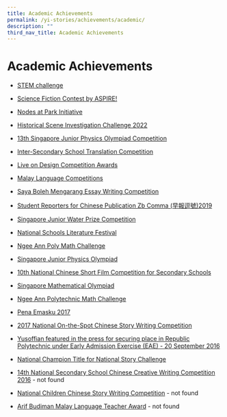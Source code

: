 ```yaml
---
title: Academic Achievements
permalink: /yi-stories/achievements/academic/
description: ""
third_nav_title: Academic Achievements
---
```

# **Academic Achievements**

* [STEM challenge](https://yusofishaksec-moe-edu-sg-admin.cwp.sg/yi-stories/achievements/academic-achievements/stem-challenge)  

* [Science Fiction Contest by ASPIRE!](https://yusofishaksec-moe-edu-sg-admin.cwp.sg/yi-stories/achievements/academic-achievements/science-fiction-contest-by-aspire)  

* [Nodes at Park Initiative](https://yusofishaksec-moe-edu-sg-admin.cwp.sg/yi-stories/achievements/academic-achievements/nodes-at-park-initiative)  

* [Historical Scene Investigation Challenge 2022](https://yusofishaksec-moe-edu-sg-admin.cwp.sg/yi-stories/achievements/academic-achievements/historical-scene-investigation-challenge-2022)  

* [13th Singapore Junior Physics Olympiad Competition](https://yusofishaksec.moe.edu.sg/yi-stories/achievements/academic-achievements/13th-singapore-junior-physics-olympiad-competition-2020) 

* [Inter-Secondary School Translation Competition](https://yusofishaksec.moe.edu.sg/yi-stories/achievements/academic-achievements/inter-secondary-school-translation-competition-2020) 
 
* [Live on Design Competition Awards](https://yusofishaksec.moe.edu.sg/yi-stories/achievements/academic-achievements/live-on-design-competition-awards-2020) 

* [Malay Language Competitions](https://yusofishaksec-moe-edu-sg-admin.cwp.sg/yi-stories/achievements/2020/malay-language-competitions)

* [Saya Boleh Mengarang Essay Writing Competition](https://yusofishaksec-moe-edu-sg-admin.cwp.sg/yi-stories/achievements/2019/saya-boleh-mengarang-essay-writing-competition)

* [Student Reporters for Chinese Publication Zb Comma (早報逗號)2019](https://yusofishaksec-moe-edu-sg-admin.cwp.sg/yi-stories/achievements/2019/student-reporters-for-chinese-publication-zb-comma-2019)

* [Singapore Junior Water Prize Competition](https://yusofishaksec-moe-edu-sg-admin.cwp.sg/yi-stories/achievements/2019/singapore-junior-water-prize-competition)

* [National Schools Literature Festival](https://yusofishaksec-moe-edu-sg-admin.cwp.sg/yi-stories/achievements/2018/national-schools-literature-festival-2018)

* [Ngee Ann Poly Math Challenge](https://yusofishaksec-moe-edu-sg-admin.cwp.sg/yi-stories/achievements/2017/ngee-ann-poly-math-challenge-2017)

* [Singapore Junior Physics Olympiad](https://yusofishaksec-moe-edu-sg-admin.cwp.sg/yi-stories/achievements/2017/singapore-junior-physics-olympiad-2017)

* [10th National Chinese Short Film Competition for Secondary Schools](https://yusofishaksec-moe-edu-sg-admin.cwp.sg/yi-stories/achievements/2017/10th-national-chinese-short-film-competition-for-secondary-schools-2017)

* [Singapore Mathematical Olympiad](https://yusofishaksec-moe-edu-sg-admin.cwp.sg/yi-stories/achievements/2017/singapore-mathematical-olympiad-2017)
 
* [Ngee Ann Polytechnic Math Challenge](https://yusofishaksec-moe-edu-sg-admin.cwp.sg/yi-stories/achievements/2017/ngee-ann-polytechnic-math-challenge-2017)

* [Pena Emasku 2017](https://yusofishaksec-moe-edu-sg-admin.cwp.sg/yi-stories/achievements/2017/pena-emasku-2017)

* [2017 National On-the-Spot Chinese Story Writing Competition](https://yusofishaksec-moe-edu-sg-admin.cwp.sg/yi-stories/achievements/2017/2017-national-on-the-spot-chinese-story-writing-competition)

* [Yusoffian featured in the press for securing place in Republic Polytechnic under Early Admission Exercise (EAE) - 20 September 2016](https://yusofishaksec-moe-edu-sg-admin.cwp.sg/yi-stories/achievements/2016/yusoffian-featured-in-the-press-for-securing-place-in-republic-polytechnic-under-early-admission-exercise-eae-20-september-2016)

* [National Champion Title for National Story Challenge](https://yusofishaksec-moe-edu-sg-admin.cwp.sg/yi-stories/achievements/2017/national-champion-title-for-national-story-challenge)

* [14th National Secondary School Chinese Creative Writing Competition 2016](https://yusofishaksec-moe-edu-sg-admin.cwp.sg/yi-stories/achievements/2016/14th-national-secondary-school-chinese-creative-writing-competition-2016) - not found

* [National Children Chinese Story Writing Competition](https://yusofishaksec-moe-edu-sg-admin.cwp.sg/yi-stories/achievements/2016/national-children-chinese-story-writing-competition) - not found

* [Arif Budiman Malay Language Teacher Award](https://yusofishaksec-moe-edu-sg-admin.cwp.sg/yi-stories/achievements/2016/arif-budiman-malay-language-teacher-award) - not found